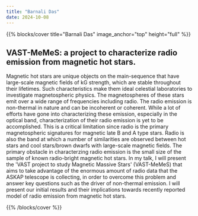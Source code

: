 ```yaml
---
title: "Barnali Das"
date: 2024-10-08
---
```


{{% blocks/cover title="Barnali Das" image_anchor="top" height="full" %}}

## VAST-MeMeS: a project to characterize radio emission from magnetic hot stars. 

Magnetic hot stars are unique objects on the main-sequence that have large-scale magnetic fields of kG strength, which are stable throughout their lifetimes. Such characteristics make them ideal celestial laboratories to investigate magnetospheric physics. The magnetospheres of these stars emit over a wide range of frequencies including radio. The radio emission is non-thermal in nature and can be incoherent or coherent. While a lot of efforts have gone into characterizing these emission, especially in the optical band, characterization of their radio emission is yet to be accomplished. This is a critical limitation since radio is the primary magnetospheric signatures for magnetic late B and A type stars. Radio is also the band at which a number of similarities are observed between hot stars and cool stars/brown dwarfs with large-scale magnetic fields. The primary obstacle in characterzing radio emission is the small size of the sample of known radio-bright magnetic hot stars. In my talk, I will present the 'VAST project to study Magnetic Massive Stars' (VAST-MeMeS) that aims to take advantage of the enormous amount of radio data that the ASKAP telescope is collecting, in order to overcome this problem and answer key questions such as the driver of non-thermal emission. I will present our initial results and their implications towards recently reported model of radio emission from magnetic hot stars.

{{% /blocks/cover %}}
                    